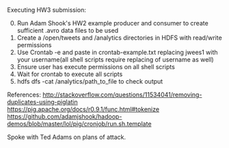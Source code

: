 Executing HW3 submission:

0. Run Adam Shook's HW2 example producer and consumer to create sufficient .avro data files to be used
1. Create a /open/tweets and /analytics directories in HDFS with read/write permissions
2. Use Crontab -e and paste in crontab-example.txt replacing jwees1 with your username(all shell scripts require replacing of username as well)
3. Ensure user has execute permissions on all shell scripts
4. Wait for crontab to execute all scripts
5. hdfs dfs -cat /analytics/path_to_file to check output

References:
http://stackoverflow.com/questions/11534041/removing-duplicates-using-piglatin
https://pig.apache.org/docs/r0.9.1/func.html#tokenize
https://github.com/adamjshook/hadoop-demos/blob/master/lol/pig/cronjob/run.sh.template

Spoke with Ted Adams on plans of attack.
